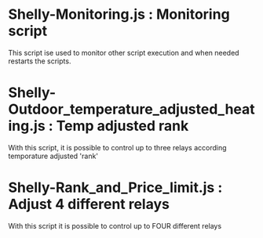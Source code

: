 Shelly-Monitoring.js : Monitoring script
===
This script ise used to monitor other script execution and when needed restarts the scripts.

Shelly-Outdoor_temperature_adjusted_heating.js : Temp adjusted rank
===
With this script, it is possible to control up to three relays according temporature adjusted 'rank'

Shelly-Rank_and_Price_limit.js : Adjust 4 different relays
===
With this script it is possible to control up to FOUR different relays
